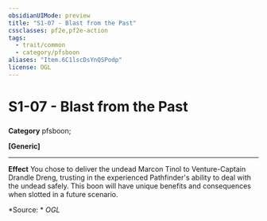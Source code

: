 ```yaml
---
obsidianUIMode: preview
title: "S1-07 - Blast from the Past"
cssclasses: pf2e,pf2e-action
tags:
  - trait/common
  - category/pfsboon
aliases: "Item.6C1lscDsYnQSPodp"
license: OGL
---
```

# S1-07 - Blast from the Past

### 

**Category** pfsboon; 




**\[Generic\]**

* * *

**Effect** You chose to deliver the undead Marcon Tinol to Venture-Captain Drandle Dreng, trusting in the experienced Pathfinder's ability to deal with the undead safely. This boon will have unique benefits and consequences when slotted in a future scenario.

*Source: *
*OGL*